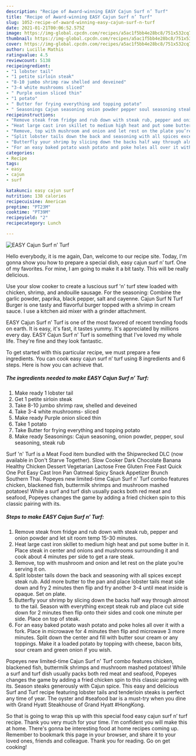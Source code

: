 ```yaml
---
description: "Recipe of Award-winning EASY Cajun Surf n’ Turf"
title: "Recipe of Award-winning EASY Cajun Surf n’ Turf"
slug: 1052-recipe-of-award-winning-easy-cajun-surf-n-turf
date: 2021-01-21T00:06:52.575Z
image: https://img-global.cpcdn.com/recipes/a5ac1f5bb4e28bc8/751x532cq70/easy-cajun-surf-n-turf-recipe-main-photo.jpg
thumbnail: https://img-global.cpcdn.com/recipes/a5ac1f5bb4e28bc8/751x532cq70/easy-cajun-surf-n-turf-recipe-main-photo.jpg
cover: https://img-global.cpcdn.com/recipes/a5ac1f5bb4e28bc8/751x532cq70/easy-cajun-surf-n-turf-recipe-main-photo.jpg
author: Lucille Mathis
ratingvalue: 4.5
reviewcount: 5138
recipeingredient:
- "1 lobster tail"
- "1 petite sirloin steak"
- "8-10 jumbo shrimp raw shelled and deveined"
- "3-4 white mushrooms sliced"
- " Purple onion sliced thin"
- "1 potato"
- " Butter for frying everything and topping potato"
- " Seasonings Cajun seasoning onion powder pepper soul seasoning steak rub"
recipeinstructions:
- "Remove steak from fridge and rub down with steak rub, pepper and onion powder and let sit room temp 15-30 minutes."
- "Heat large cast iron skillet to medium high heat and put some butter in it. Place steak in center and onions and mushrooms surrounding it and cook about 4 minutes per side to get a rare steak."
- "Remove, top with mushroom and onion and let rest on the plate you’re serving it on."
- "Split lobster tails down the back and seasoning with all spices except steak rub. Add more butter to the pan and place lobster tails meat side down and fry 2 minutes then flip and fry another 3-4 until meat inside is opaque. Set on plate."
- "Butterfly your shrimp by slicing down the backs half way through almost to the tail. Season with everything except steak rub and place cut side down for 2 minutes then flip onto their sides and cook one minute per side. Place on top of steak."
- "For an easy baked potato wash potato and poke holes all over it with a fork. Place in microwave for 4 minutes then flip and microwave 3 more minutes. Split down the center and fill with butter sour cream or any toppings. Make it a loaded potato by topping with cheese, bacon bits, sour cream and green onion if you wish."
categories:
- Recipe
tags:
- easy
- cajun
- surf

katakunci: easy cajun surf 
nutrition: 138 calories
recipecuisine: American
preptime: "PT23M"
cooktime: "PT39M"
recipeyield: "2"
recipecategory: Lunch

---
```



![EASY Cajun Surf n’ Turf](https://img-global.cpcdn.com/recipes/a5ac1f5bb4e28bc8/751x532cq70/easy-cajun-surf-n-turf-recipe-main-photo.jpg)

Hello everybody, it is me again, Dan, welcome to our recipe site. Today, I'm gonna show you how to prepare a special dish, easy cajun surf n’ turf. One of my favorites. For mine, I am going to make it a bit tasty. This will be really delicious.

Use your slow cooker to create a luscious surf &#39;n&#39; turf stew loaded with chicken, shrimp, and andouille sausage. For the seasoning: Combine the garlic powder, paprika, black pepper, salt and cayenne. Cajun Surf N Turf Burger is one tasty and flavorful burger topped with a shrimp in cream sauce. I use a kitchen aid mixer with a grinder attachment.

EASY Cajun Surf n’ Turf is one of the most favored of recent trending foods on earth. It is easy, it's fast, it tastes yummy. It's appreciated by millions every day. EASY Cajun Surf n’ Turf is something that I've loved my whole life. They're fine and they look fantastic.


To get started with this particular recipe, we must prepare a few ingredients. You can cook easy cajun surf n’ turf using 8 ingredients and 6 steps. Here is how you can achieve that.

<!--inarticleads1-->

##### The ingredients needed to make EASY Cajun Surf n’ Turf:

1. Make ready 1 lobster tail
1. Get 1 petite sirloin steak
1. Take 8-10 jumbo shrimp raw, shelled and deveined
1. Take 3-4 white mushrooms- sliced
1. Make ready  Purple onion sliced thin
1. Take 1 potato
1. Take  Butter for frying everything and topping potato
1. Make ready  Seasonings: Cajun seasoning, onion powder, pepper, soul seasoning, steak rub


Surf &#39;n&#39; Turf is a Meat Food item bundled with the Shipwrecked DLC (now available in Don&#39;t Starve Together). Slow Cooker Dark Chocolate Banana Healthy Chicken Dessert Vegetarian Lactose Free Gluten Free Fast Quick One Pot Easy Cast Iron Pan Oatmeal Spicy Snack Appetizer Brunch Southern Thai. Popeyes new limited-time Cajun Surf n&#39; Turf combo features chicken, blackened fish, buttermilk shrimps and mushroom mashed potatoes! While a surf and turf dish usually packs both red meat and seafood, Popeyes changes the game by adding a fried chicken spin to this classic pairing with its. 

<!--inarticleads2-->

##### Steps to make EASY Cajun Surf n’ Turf:

1. Remove steak from fridge and rub down with steak rub, pepper and onion powder and let sit room temp 15-30 minutes.
1. Heat large cast iron skillet to medium high heat and put some butter in it. Place steak in center and onions and mushrooms surrounding it and cook about 4 minutes per side to get a rare steak.
1. Remove, top with mushroom and onion and let rest on the plate you’re serving it on.
1. Split lobster tails down the back and seasoning with all spices except steak rub. Add more butter to the pan and place lobster tails meat side down and fry 2 minutes then flip and fry another 3-4 until meat inside is opaque. Set on plate.
1. Butterfly your shrimp by slicing down the backs half way through almost to the tail. Season with everything except steak rub and place cut side down for 2 minutes then flip onto their sides and cook one minute per side. Place on top of steak.
1. For an easy baked potato wash potato and poke holes all over it with a fork. Place in microwave for 4 minutes then flip and microwave 3 more minutes. Split down the center and fill with butter sour cream or any toppings. Make it a loaded potato by topping with cheese, bacon bits, sour cream and green onion if you wish.


Popeyes new limited-time Cajun Surf n&#39; Turf combo features chicken, blackened fish, buttermilk shrimps and mushroom mashed potatoes! While a surf and turf dish usually packs both red meat and seafood, Popeyes changes the game by adding a fried chicken spin to this classic pairing with its. Season steaks generously with Cajun spice. This easy and delicious Surf and Turf recipe featuring lobster tails and tenderloin steaks is perfect any time of year. The oyster and #seafood bar is a must-try when you dine with Grand Hyatt Steakhouse of Grand Hyatt #HongKong. 

So that is going to wrap this up with this special food easy cajun surf n’ turf recipe. Thank you very much for your time. I'm confident you will make this at home. There's gonna be interesting food at home recipes coming up. Remember to bookmark this page in your browser, and share it to your loved ones, friends and colleague. Thank you for reading. Go on get cooking!
